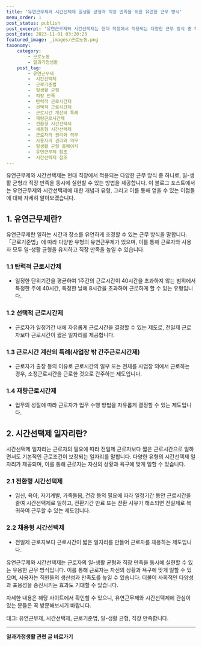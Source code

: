 ```yaml
---
title: '유연근무제와 시간선택제 일생활 균형과 직장 만족을 위한 유연한 근무 방식'
menu_order: 1
post_status: publish
post_excerpt: '유연근무제와 시간선택제는 현대 직장에서 적용되는 다양한 근무 방식 중 하나로, 일 생활 균형과 직장 만족을 동시에 실현할 수 있는 방법을 제공합니다. 이 블로그 포스트에서는 유연근무제와 시간선택제에 대한 개념과 유형, 그리고 이를 통해 얻을 수 있는 이점들에 대해 자세히 알아보겠습니다.'
post_date: 2023-11-01 03:20:23
featured_image: _images/근로노동.png
taxonomy:
    category:
        - 근로노동
        - 일과가정생활
    post_tag:
        - 유연근무제
        -  시간선택제
        -  근로기준법
        -  일생활 균형
        -  직장 만족
        -  탄력적 근로시간제
        -  선택적 근로시간제
        -  근로시간 계산의 특례
        -  재량근로시간제
        -  전환형 시간선택제
        -  채용형 시간선택제
        -  근로자의 권리와 의무
        -  사용자의 권리와 의무
        -  일생활 균형 홈페이지
        -  유연근무제 참조
        -  시간선택제 참조
---
```



유연근무제와 시간선택제는 현대 직장에서 적용되는 다양한 근무 방식 중 하나로, 일-생활 균형과 직장 만족을 동시에 실현할 수 있는 방법을 제공합니다. 이 블로그 포스트에서는 유연근무제와 시간선택제에 대한 개념과 유형, 그리고 이를 통해 얻을 수 있는 이점들에 대해 자세히 알아보겠습니다.

## 1. 유연근무제란?
유연근무제란 일하는 시간과 장소를 유연하게 조정할 수 있는 근무 방식을 말합니다. 「근로기준법」에 따라 다양한 유형의 유연근무제가 있으며, 이를 통해 근로자와 사용자 모두 일-생활 균형을 유지하고 직장 만족을 높일 수 있습니다.

### 1.1 탄력적 근로시간제
- 일정한 단위기간을 평균하여 1주간의 근로시간이 40시간을 초과하지 않는 범위에서 특정한 주에 40시간, 특정한 날에 8시간을 초과하여 근로하게 할 수 있는 유형입니다.

### 1.2 선택적 근로시간제
- 근로자가 일정기간 내에 자유롭게 근로시간을 결정할 수 있는 제도로, 전일제 근로자보다 근로시간이 짧은 일자리를 제공합니다.

### 1.3 근로시간 계산의 특례(사업장 밖 간주근로시간제)
- 근로자가 출장 등의 이유로 근로시간의 일부 또는 전체를 사업장 외에서 근로하는 경우, 소정근로시간을 근로한 것으로 간주하는 제도입니다.

### 1.4 재량근로시간제
- 업무의 성질에 따라 근로자가 업무 수행 방법을 자유롭게 결정할 수 있는 제도입니다.

## 2. 시간선택제 일자리란?
시간선택제 일자리는 근로자의 필요에 따라 전일제 근로자보다 짧은 근로시간으로 일하면서도 기본적인 근로조건이 보장되는 일자리를 말합니다. 다양한 유형의 시간선택제 일자리가 제공되며, 이를 통해 근로자는 자신의 상황과 욕구에 맞게 일할 수 있습니다.

### 2.1 전환형 시간선택제
- 임신, 육아, 자기계발, 가족돌봄, 건강 등의 필요에 따라 일정기간 동안 근로시간을 줄여 시간선택제로 일하고, 전환기간 만료 또는 전환 사유가 해소되면 전일제로 복귀하여 근무할 수 있는 제도입니다.

### 2.2 채용형 시간선택제
- 전일제 근로자보다 근로시간이 짧은 일자리를 만들어 근로자를 채용하는 제도입니다.

유연근무제와 시간선택제는 근로자의 일-생활 균형과 직장 만족을 동시에 실현할 수 있는 유용한 근무 방식입니다. 이를 통해 근로자는 자신의 상황과 욕구에 맞게 일할 수 있으며, 사용자는 직원들의 생산성과 만족도를 높일 수 있습니다. 더불어 사회적인 다양성과 포용성을 증진시키는 효과도 기대할 수 있습니다.

자세한 내용은 해당 사이트에서 확인할 수 있으니, 유연근무제와 시간선택제에 관심이 있는 분들은 꼭 방문해보시기 바랍니다.

태그: 유연근무제, 시간선택제, 근로기준법, 일-생활 균형, 직장 만족합니다.
<!-- wp:separator -->
<hr class="wp-block-separator has-alpha-channel-opacity"/>
<!-- /wp:separator -->

<!-- wp:group {"backgroundColor":"base","layout":{"type":"constrained"}} -->
<div class="wp-block-group has-base-background-color has-background"><!-- wp:paragraph {"align":"center","fontSize":"medium"} -->
<p class="has-text-align-center has-large-font-size"><strong>일과가정생활 관련 글 바로가기</strong></p>
<!-- /wp:paragraph -->


<!-- wp:latest-posts
{"categories":[{"id":10918,"count":19,"description":"","link":"https://uknowlaw.com/category/%ec%9d%bc%ea%b3%bc%ea%b0%80%ec%a0%95%ec%83%9d%ed%99%9c/","name":"일과가정생활","slug":"일과가정생활","taxonomy":"category","parent":0,"meta":[],"_links":{"self":[{"href":"https://uknowlaw.com/wp-json/wp/v2/categories/10918"}],"collection":[{"href":"https://uknowlaw.com/wp-json/wp/v2/categories"}],"about":[{"href":"https://uknowlaw.com/wp-json/wp/v2/taxonomies/category"}],"wp:post_type":[{"href":"https://uknowlaw.com/wp-json/wp/v2/posts?categories=10918"}],"curies":[{"name":"wp","href":"https://api.w.org/{rel}","templated":true}]}}],"postsToShow":100,"excerptLength":28,"postLayout":"grid","columns":2,"featuredImageAlign":"left","featuredImageSizeSlug":"large","fontSize":"small"} /--></div>
<!-- /wp:group -->
